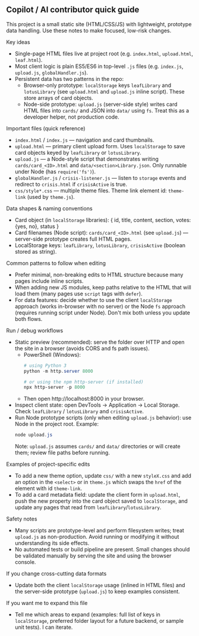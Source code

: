 ## Copilot / AI contributor quick guide

This project is a small static site (HTML/CSS/JS) with lightweight, prototype data handling.
Use these notes to make focused, low-risk changes.

Key ideas
- Single-page HTML files live at project root (e.g. `index.html`, `upload.html`, `leaf.html`).
- Most client logic is plain ES5/ES6 in top-level `.js` files (e.g. `index.js`, `upload.js`, `globalHandler.js`).
- Persistent data has two patterns in the repo:
  - Browser-only prototype: `localStorage` keys `leafLibrary` and `lotusLibrary` (see `upload.html` and `upload.js` inline script). These store arrays of card objects.
  - Node-side prototype: `upload.js` (server-side style) writes card HTML files into `cards/` and JSON into `data/` using `fs`. Treat this as a developer helper, not production code.

Important files (quick reference)
- `index.html` / `index.js` — navigation and card thumbnails.
- `upload.html` — primary client upload form. Uses `localStorage` to save card objects keyed by `leafLibrary` or `lotusLibrary`.
- `upload.js` — a Node-style script that demonstrates writing `cards/card_<ID>.html` and `data/<section>Library.json`. Only runnable under Node (has `require('fs')`).
- `globalHandler.js` / `crisis-listener.js` — listen to `storage` events and redirect to `crisis.html` if `crisisActive` is true.
- `css/style*.css` — multiple theme files. Theme link element id: `theme-link` (used by `theme.js`).

Data shapes & naming conventions
- Card object (in `localStorage` libraries): { id, title, content, section, votes:{yes, no}, status }
- Card filenames (Node script): `cards/card_<ID>.html` (see `upload.js`) — server-side prototype creates full HTML pages.
- LocalStorage keys: `leafLibrary`, `lotusLibrary`, `crisisActive` (boolean stored as string).

Common patterns to follow when editing
- Prefer minimal, non-breaking edits to HTML structure because many pages include inline scripts.
- When adding new JS modules, keep paths relative to the HTML that will load them (many pages use `script` tags with `defer`).
- For data features: decide whether to use the client `localStorage` approach (works in-browser with no server) or the Node `fs` approach (requires running script under Node). Don't mix both unless you update both flows.

Run / debug workflows
- Static preview (recommended): serve the folder over HTTP and open the site in a browser (avoids CORS and fs path issues).
  - PowerShell (Windows):
    ```powershell
    # using Python 3
    python -m http.server 8000

    # or using the npm http-server (if installed)
    npx http-server -p 8000
    ```
  - Then open http://localhost:8000 in your browser.
- Inspect client state: open DevTools → Application → Local Storage. Check `leafLibrary` / `lotusLibrary` and `crisisActive`.
- Run Node prototype scripts (only when editing `upload.js` behavior): use Node in the project root. Example:
    ```powershell
    node upload.js
    ```
  Note: `upload.js` assumes `cards/` and `data/` directories or will create them; review file paths before running.

Examples of project-specific edits
- To add a new theme option, update `css/` with a new `styleX.css` and add an option in the `<select>` or in `theme.js` which swaps the `href` of the element with id `theme-link`.
- To add a card metadata field: update the client form in `upload.html`, push the new property into the card object saved to `localStorage`, and update any pages that read from `leafLibrary`/`lotusLibrary`.

Safety notes
- Many scripts are prototype-level and perform filesystem writes; treat `upload.js` as non-production. Avoid running or modifying it without understanding its side effects.
- No automated tests or build pipeline are present. Small changes should be validated manually by serving the site and using the browser console.

If you change cross-cutting data formats
- Update both the client `localStorage` usage (inlined in HTML files) and the server-side prototype (`upload.js`) to keep examples consistent.

If you want me to expand this file
- Tell me which areas to expand (examples: full list of keys in `localStorage`, preferred folder layout for a future backend, or sample unit tests). I can iterate.
